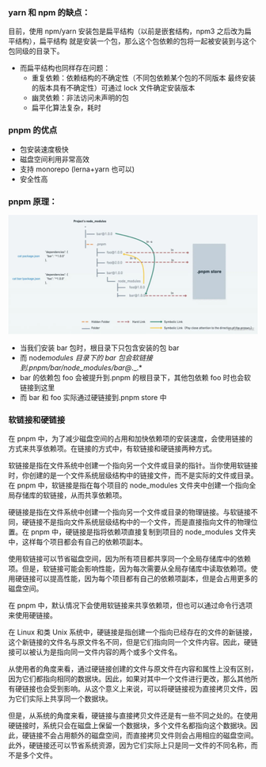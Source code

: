 ### yarn 和 npm 的缺点：

目前，使用 npm/yarn 安装包是扁平结构（以前是嵌套结构，npm3 之后改为扁平结构），扁平结构 就是安装一个包，那么这个包依赖的包将一起被安装到与这个包同级的目录下。

- 而扁平结构也同样存在问题：
  - 重复依赖：依赖结构的不确定性（不同包依赖某个包的不同版本 最终安装的版本具有不确定性）可通过 lock 文件确定安装版本
  - 幽灵依赖：非法访问未声明的包
  - 扁平化算法复杂，耗时

### pnpm 的优点

- 包安装速度极快
- 磁盘空间利用非常高效
- 支持 monorepo (lerna+yarn 也可以)
- 安全性高

### pnpm 原理：

![''](../image/pnpm.png)

- 当我们安装 bar 包时，根目录下只包含安装的包 bar
- 而 node*modules 目录下的 bar 包会软链接到.pnpm/bar/node_modules/bar@*.\_.\*
- bar 的依赖包 foo 会被提升到.pnpm 的根目录下，其他包依赖 foo 时也会软链接到这里
- 而 bar 和 foo 实际通过硬链接到.pnpm store 中

### 软链接和硬链接

在 pnpm 中，为了减少磁盘空间的占用和加快依赖项的安装速度，会使用链接的方式来共享依赖项。在链接的方式中，有软链接和硬链接两种方式。

软链接是指在文件系统中创建一个指向另一个文件或目录的指针。当你使用软链接时，你创建的是一个文件系统层级结构中的链接文件，而不是实际的文件或目录。在 pnpm 中，软链接是指在每个项目的 node_modules 文件夹中创建一个指向全局存储库的软链接，从而共享依赖项。

硬链接是指在文件系统中创建一个指向另一个文件或目录的物理链接。与软链接不同，硬链接不是指向文件系统层级结构中的一个文件，而是直接指向文件的物理位置。在 pnpm 中，硬链接是指将依赖项直接复制到项目的 node_modules 文件夹中，这样每个项目都会有自己的依赖项副本。

使用软链接可以节省磁盘空间，因为所有项目都共享同一个全局存储库中的依赖项。但是，软链接可能会影响性能，因为每次需要从全局存储库中读取依赖项。使用硬链接可以提高性能，因为每个项目都有自己的依赖项副本，但是会占用更多的磁盘空间。

在 pnpm 中，默认情况下会使用软链接来共享依赖项，但也可以通过命令行选项来使用硬链接。

在 Linux 和类 Unix 系统中，硬链接是指创建一个指向已经存在的文件的新链接，这个新链接的文件名与原文件名不同，但是它们指向同一个文件内容。因此，硬链接可以被认为是指向同一文件内容的两个或多个文件名。

从使用者的角度来看，通过硬链接创建的文件与原文件在内容和属性上没有区别，因为它们都指向相同的数据块。因此，如果对其中一个文件进行更改，那么其他所有硬链接也会受到影响。从这个意义上来说，可以将硬链接视为直接拷贝文件，因为它们实际上共享同一个数据块。

但是，从系统的角度来看，硬链接与直接拷贝文件还是有一些不同之处的。在使用硬链接时，系统只会在磁盘上保留一个数据块，多个文件名都指向这个数据块。因此，硬链接不会占用额外的磁盘空间，而直接拷贝文件则会占用相应的磁盘空间。此外，硬链接还可以节省系统资源，因为它们实际上只是同一文件的不同名称，而不是多个文件。
